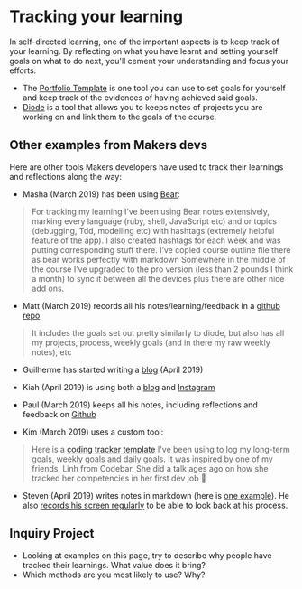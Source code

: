 # Tracking your learning

In self-directed learning, one of the important aspects is to keep track of your learning. By reflecting on what you have learnt and setting yourself goals on what to do next, you'll cement your understanding and focus your efforts.

* The [Portfolio Template](https://docs.google.com/document/d/1o8uTAyPSSyD8eMAUOdMsAK9pDgBA2jVXc5-p3PS29lQ/edit#heading=h.bwbqjdsvw2lz) is one tool you can use to set goals for yourself and keep track of the evidences of having achieved said goals.
* [Diode](https://diode.makersacademy.com/) is a tool that allows you to keeps notes of projects you are working on and link them to the goals of the course.


## Other examples from Makers devs
Here are other tools Makers developers have used to track their learnings and reflections along the way:

* Masha (March 2019) has been using [Bear](https://bear.app/):
> For tracking my learning I’ve been using Bear notes extensively, marking every language (ruby, shell, JavaScript etc) and or topics (debugging, Tdd, modelling etc) with hashtags (extremely helpful feature of the app). I also created hashtags for each week and was putting corresponding stuff there. I’ve copied course outline file there as bear works perfectly with markdown
> Somewhere in the middle of the course I’ve upgraded to the pro version (less than 2 pounds I think a month) to sync it between all the devices plus there are other nice add ons. 

* Matt (March 2019) records all his notes/learning/feedback in a [github repo](https://github.com/mattTea/Portfolio)
> It includes the goals set out pretty similarly to diode, but also has all my projects, process, weekly goals (and in there my raw weekly notes), etc

* Guilherme has started writing a [blog](https://medium.com/@guilhermexunu) (April 2019)

* Kiah (April 2019) is using both a [blog](http://www.coderkiah.com) and [Instagram](https://www.instagram.com/coderkiah/)

* Paul (March 2019) keeps all his notes, including reflections and feedback on [Github](https://github.com/Hives/makers-notes)

* Kim (March 2019) uses a custom tool:
> Here is a [coding tracker template](https://docs.google.com/spreadsheets/d/1Mm8v544mnflkrIPhc6b_-tEGTLq9BC22liuTOZ9th9g/edit?usp=sharing) I've been using to log my long-term goals, weekly goals and daily goals. It was inspired by one of my friends, Linh from Codebar. She did a talk ages ago on how she tracked her competencies in her first dev job :slightly_smiling_face:

* Steven (April 2019) writes notes in markdown (here is [one example](https://hackmd.io/s/S1otqj56V)). He also [records his screen regularly](https://www.youtube.com/channel/UCtXZ2rupF8wGyD5dFH3L0cQ/videos?view=0&sort=da&flow=grid) to be able to look back at his process.

## Inquiry Project

* Looking at examples on this page, try to describe why people have tracked their learnings. What value does it bring?
* Which methods are you most likely to use? Why?
